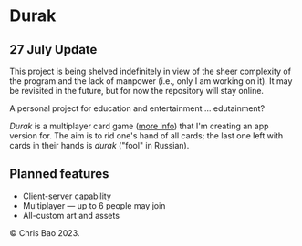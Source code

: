 # Durak

## 27 July Update

This project is being shelved indefinitely in view of the sheer complexity of the program and the lack of manpower (i.e., only I am working on it). It may be revisited in the future, but for now the repository will stay online.

A personal project for education and entertainment ... edutainment?

*Durak* is a multiplayer card game ([more info](https://en.wikipedia.org/wiki/Durak)) that I'm creating an app version for. The aim is to rid one's hand of all cards; the last one left with cards in their hands is *durak* ("fool" in Russian).

## Planned features

- Client-server capability
- Multiplayer — up to 6 people may join
- All-custom art and assets

© Chris Bao 2023.
